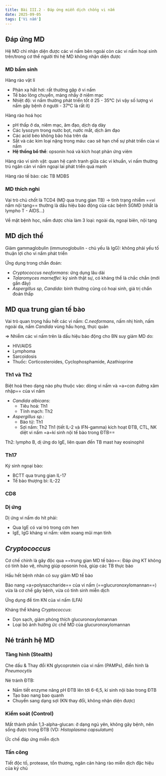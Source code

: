 ```yaml
---
title: Bài III.2 - Đáp ứng miễn dịch chống vi nấm
date: 2025-09-05
tags: ['Vi nấm']
---
```


## Đáp ứng MD

Hệ MD chỉ nhận diện được các vi nấm bên ngoài còn các vi nấm hoại sinh trên/trong cơ thể người thì hệ MD không nhận diện được

### MD bẩm sinh

Hàng rào vật lí

- Phản xạ hắt hơi: rất thường gặp ở vi nấm
- Tế bào lông chuyển, màng nhầy ở niêm mạc
- Nhiệt độ: vi nấm thường phát triển tốt ở 25 - 35°C (vì vậy số lượng vi nấm gây bệnh ở người - 37°C là rất ít)

Hàng rào hoá học

- pH thấp ở da, niêm mạc, âm đạo, dịch dạ dày
- Các lysozym trong nước bọt, nước mắt, dịch âm đạo
- Các acid béo không bão hòa trên da
- Sắt và các kim loại nặng trong máu: cao sẽ hạn chế sự phát triển của vi nấm
- **Hệ thống bổ thể**: opsonin hoá và kích hoạt phản ứng viêm

Hàng rào vi sinh vật: quan hệ cạnh tranh giữa các vi khuẩn, vi nấm thường trú ngăn cản vi nấm ngoại lai phát triển quá mạnh

Hàng rào tế bào: các TB MDBS

### MD thích nghi

Vai trò chủ chốt là TCD4 (MD qua trung gian TB) -> tình trạng nhiễm ==vi nấm nội tạng== thường là dấu hiệu báo động của các bệnh SGMD (nhất là lympho T - AIDS…)

Về mặt bệnh học, nấm được chia làm 3 loại: ngoài da, ngoại biên, nội tạng

## MD dịch thể

Giảm gammaglobulin (immunoglobulin - chủ yếu là IgG): không phải yếu tố thuận lợi cho vi nấm phát triển

Ứng dụng trong chẩn đoán:

- *Cryptococcus neoformans*: ứng dụng lâu dài
- *Talaromyces marneffei*: ký sinh thật sự, có kháng thể là chắc chắn (mới gần đây)
- *Aspergillus sp*, *Candida*: bình thường cũng có hoại sinh, giá trị chẩn đoán thấp

## MD qua trung gian tế bào

Vai trò quan trọng hầu hết các vi nấm: *C.neoformans*, nấm nhị hình, nấm ngoài da, nấm *Candida* vùng hầu họng, thực quản

=> Nhiễm các vi nấm trên là dấu hiệu báo động cho BN suy giảm MD do:

- HIV/AIDS
- Lymphoma
- Sarcoidosis
- Thuốc: Corticosteroides, Cyclophosphamide, Azathioprine

### Th1 và Th2

Biệt hoá theo dạng nào phụ thuộc vào: dòng vi nấm và =a=con đường xâm nhập== của vi nấm

- *Candida albicans*:
  - Tiêu hoá: Th1
  - Tĩnh mạch: Th2
- *Aspergillus sp.*:
  - Bào tử: Th1
  - Sợi nấm: Th2
Th1 (tiết IL-2 và IFN-gamma) kích hoạt ĐTB, CTL, NK diệt vi nấm =a=kí sinh nội tế bào trong ĐTB==

Th2: lympho B, dị ứng do IgE, liên quan đến TB mast hay eosinophil

### Th17

Ký sinh ngoại bào:

- BCTT qua trung gian IL-17
- Tế bào thượng bì: IL-22

### CD8

### Dị ứng

Dị ứng vi nấm do hít phải:

- Qua IgE có vai trò trong cơn hen
- IgE, IgG kháng vi nấm: viêm xoang mũi mạn tính

## *Cryptococcus*

Cơ chế chính là gây độc qua ==trung gian MD tế bào==: Đáp ứng KT không có tính bảo vệ, nhưng giúp opsonin hoá, giúp các TB thực bào

Hầu hết bệnh nhân có suy giảm MD tế bào

Bào nang =a=polysaccharide== của vi nấm (==glucuronoxylomannan==) vừa là cơ chế gây bệnh, vừa có tính sinh miễn dịch

Ứng dụng để tìm KN của vi nấm (LFA)

Kháng thể kháng *Cryptococcus*:

- Dọn sạch, giảm phóng thích glucuronoxylomannan
- Loại bỏ ảnh hưởng ức chế MD của glucuronoxylomannan

## Né tránh hệ MD

### Tàng hình (Stealth)

Che dấu & Thay đổi KN glycoprotein của vi nấm (PAMPs), điển hình là *Pneumocytis*

Né tránh ĐTB:

- Nấm tiết enzyme nâng pH ĐTB lên tới 6-6,5, kí sinh nội bào trong ĐTB
- Tạo bao nang bao quanh
- Chuyển sang dạng sợi (KN thay đổi, không nhận diện được)

### Kiểm soát (Control)

Mất thành phần 1,3-alpha-glucan: ở dạng ngủ yên, không gây bệnh, nên sống được trong ĐTB (VD: *Histoplasma capsulatum*)

Ức chế đáp ứng miễn dịch

### Tấn công

Tiết độc tố, protease, tổn thương, ngăn cản hàng rào miễn dịch đặc hiệu của ký chủ
